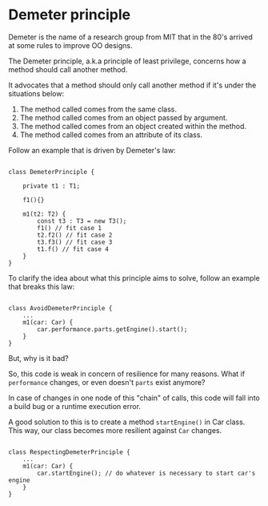 # Demeter principle

Demeter is the name of a research group from MIT that in the 80's arrived at some rules to improve OO designs.

The Demeter principle, a.k.a principle of least privilege, concerns how a method should call another method.

It advocates that a method should only call another method if it's under the situations below:

1) The method called comes from the same class.
2) The method called comes from an object passed by argument.
3) The method called comes from an object created within the method.
4) The method called comes from an attribute of its class.

Follow an example that is driven by Demeter's law:

```

class DemeterPrinciple {
    
    private t1 : T1;

    f1(){}

    m1(t2: T2) {
        const t3 : T3 = new T3();
        f1() // fit case 1
        t2.f2() // fit case 2
        t3.f3() // fit case 3
        t1.f() // fit case 4
    }
}

```

To clarify the idea about what this principle aims to solve, follow an example that breaks this law:

```

class AvoidDemeterPrinciple {
    ... 
    m1(car: Car) {
        car.performance.parts.getEngine().start();
    }
}

```

But, why is it bad?

So, this code is weak in concern of resilience for many reasons. What if `performance` changes, or even doesn't `parts` exist anymore? 

In case of changes in one node of this "chain" of calls, this code will fall into a build bug or a runtime execution error.

A good solution to this is to create a method `startEngine()` in Car class. This way, our class becomes more resilient against
`Car` changes.

```

class RespectingDemeterPrinciple {
    ...
    m1(car: Car) {
        car.startEngine(); // do whatever is necessary to start car's engine
    }
}

```
